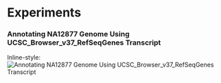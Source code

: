 # Experiments #

### Annotating NA12877 Genome Using UCSC_Browser_v37_RefSeqGenes Transcript ###

Inline-style: 
![Annotating NA12877 Genome Using UCSC_Browser_v37_RefSeqGenes Transcript](https://github.com/StanfordBioinformatics/cloud-based-annotation/blob/master/common/img/Annotating_Transcript.png "Logo Title Text 1")
